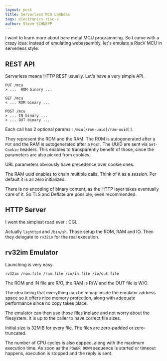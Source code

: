 ```yaml
---
layout: post
title: Serverless MCU Lambdas
tags: electronics risc-v
author: Steve SCHNEPP
---
```


I want to learn more about bare metal MCU programming.
So I came with a crazy idea: instead of emulating webassembly,
let's emulate a RiscV MCU in serverless style.

## REST API

Serverless means HTTP REST usually. Let's have a very simple API.

```
PUT /mcu
> ...  ROM binary ...

GET /mcu
< ... ROM binary ...

POST /mcu
> ... IN binary ...
< ... OUT binary ...
```

Each call has 2 optional params : `/mcu[/rom-uuid[/ram-uuid]]`.

They represent the ROM and the RAM. The ROM is autogenerated after a `PUT` and the RAM is autogenerated after a `POST`. The UUID are sent via `Set-Cookie` headers. This enables to transparently benefit of those, since the parameters are also picked from cookies.

URL parameters obviously have precedence over cookie ones.

The RAM uuid enables to chain multiple calls. Think of it as a *session*. Per default it is all zero initialized.

There is no encoding of binary content, as the HTTP layer takes eventually care of it. So TLS and Deflate are possible, even recommended.

## HTTP Server

I went the simplest road ever : CGI.

Actually `lighttpd` and `/bin/sh`. Those setup the ROM, RAM and IO. Then they delegate to `rv32im` for the real execution.

## rv32im Emulator

Launching is very easy.

```
rv32im /rom.file /ram.file /io/in.file /io/out.file
```

The ROM and IN file are R/O, the RAM is R/W and the OUT file is W/O.

The idea being that everything can be mmap inside the emulator address space so it offers nice memory protection, along with adequate performance since no copy takes place.

The emulator can then use those files inplace and not worry about the filesystem. It is up to the caller to have correct file sizes.

Initial size is 32MiB for every file. The files are zero-padded or zero-truncated.

The number of CPU cycles is also capped, along with the maximum execution time. As soon as the `POWER DOWN` sequence is started or timeout happens, execution is stopped and the reply is sent.
